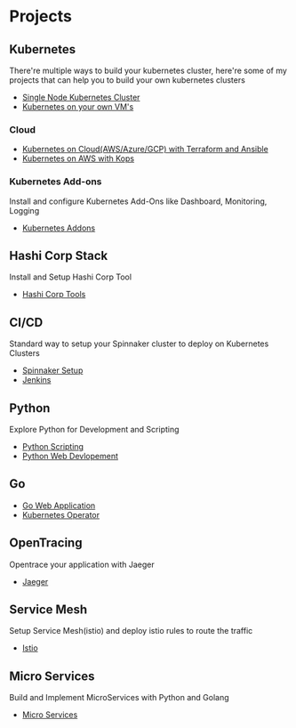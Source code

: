 # Projects

## Kubernetes
There're multiple ways to build your kubernetes cluster, here're some of my projects that can help you to build your own kubernetes clusters

- [Single Node Kubernetes Cluster](https://github.com/angudadevops/singlenode_kubernetes)
- [Kubernetes on your own VM's](https://github.com/angudadevops/kubernetes_baremetal)

### Cloud
- [Kubernetes on Cloud(AWS/Azure/GCP) with Terraform and Ansible](https://github.com/angudadevops/k8s-on-cloud)
- [Kubernetes on AWS with Kops](https://github.com/angudadevops/k8kops_aws)

### Kubernetes Add-ons
Install and configure Kubernetes Add-Ons like Dashboard, Monitoring, Logging
- [Kubernetes Addons](https://github.com/angudadevops/k8s_addons)

## Hashi Corp Stack
Install and Setup Hashi Corp Tool
- [Hashi Corp Tools](https://github.com/angudadevops/hashi-stack)

## CI/CD
Standard way to setup your Spinnaker cluster to deploy on Kubernetes Clusters
- [Spinnaker Setup](https://github.com/angudadevops/spinnaker)
- [Jenkins](https://github.com/angudadevops/jenkins)

## Python
Explore Python for Development and Scripting
- [Python Scripting](https://github.com/angudadevops/Python-Scripting)
- [Python Web Devlopement](https://github.com/angudadevops/Python-Developement)

## Go
- [Go Web Application](https://github.com/angudadevops/golang_webapp)
- [Kubernetes Operator](https://github.com/angudadevops/service-deployment-operator)

## OpenTracing
Opentrace your application with Jaeger
- [Jaeger](https://github.com/angudadevops/jaeger-k8s)

## Service Mesh 
Setup Service Mesh(istio) and deploy istio rules to route the traffic
- [Istio](https://github.com/angudadevops/istio-k8s)

## Micro Services
Build and Implement MicroServices with Python and Golang
- [Micro Services](https://github.com/angudadevops/micro-services)

